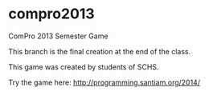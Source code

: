 compro2013
==========

ComPro 2013 Semester Game

This branch is the final creation at the end of the class.

This game was created by students of SCHS.

Try the game here: http://programming.santiam.org/2014/

